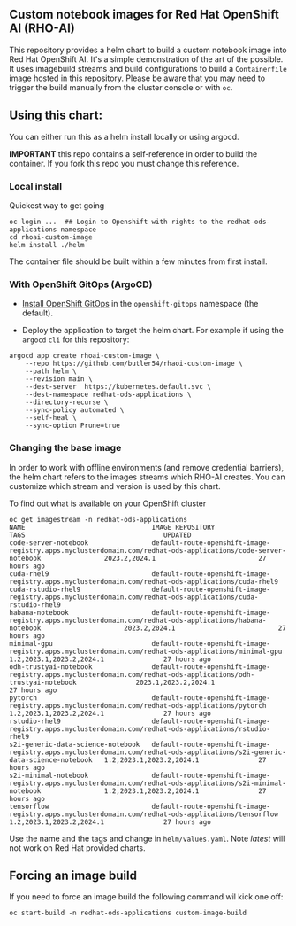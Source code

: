 ## Custom notebook images for Red Hat OpenShift AI (RHO-AI)

This repository provides a helm chart to build a custom notebook image into Red Hat OpenShift AI.
It's a simple demonstration of the art of the possible.
It uses imagebuild streams and build configurations to build a `Containerfile` image hosted in this repository.
Please be aware that you may need to trigger the build manually from the cluster console or with `oc`.


## Using this chart:
You can either run this as a helm install locally or using argocd. 

**IMPORTANT** this repo contains a self-reference in order to build the container. If you fork this repo you must change this reference.


### Local install
Quickest way to get going 

```shell
oc login ...  ## Login to Openshift with rights to the redhat-ods-applications namespace
cd rhoai-custom-image
helm install ./helm
```

The container file should be built within a few minutes from first install.

### With OpenShift GitOps (ArgoCD)

- [Install OpenShift GitOps](https://docs.openshift.com/gitops/1.12/installing_gitops/installing-openshift-gitops.html) in the `openshift-gitops` namespace (the default).

- Deploy the application to target the helm chart. For example if using the `argocd` `cli` for this repository:

```shell
argocd app create rhoai-custom-image \
    --repo https://github.com/butler54/rhaoi-custom-image \
    --path helm \
    --revision main \
    --dest-server  https://kubernetes.default.svc \
    --dest-namespace redhat-ods-applications \
    --directory-recurse \
    --sync-policy automated \
    --self-heal \
    --sync-option Prune=true
```


### Changing the base image
In order to work with offline environments (and remove credential barriers), the helm chart refers to the images streams which RHO-AI creates.
You can customize which stream and version is used by this chart.

To find out what is available on your OpenShift cluster

```
oc get imagestream -n redhat-ods-applications
NAME                                IMAGE REPOSITORY                                                                                                            TAGS                                   UPDATED
code-server-notebook                default-route-openshift-image-registry.apps.myclusterdomain.com/redhat-ods-applications/code-server-notebook                2023.2,2024.1                          27 hours ago
cuda-rhel9                          default-route-openshift-image-registry.apps.myclusterdomain.com/redhat-ods-applications/cuda-rhel9
cuda-rstudio-rhel9                  default-route-openshift-image-registry.apps.myclusterdomain.com/redhat-ods-applications/cuda-rstudio-rhel9
habana-notebook                     default-route-openshift-image-registry.apps.myclusterdomain.com/redhat-ods-applications/habana-notebook                     2023.2,2024.1                          27 hours ago
minimal-gpu                         default-route-openshift-image-registry.apps.myclusterdomain.com/redhat-ods-applications/minimal-gpu                         1.2,2023.1,2023.2,2024.1               27 hours ago
odh-trustyai-notebook               default-route-openshift-image-registry.apps.myclusterdomain.com/redhat-ods-applications/odh-trustyai-notebook               2023.1,2023.2,2024.1                   27 hours ago
pytorch                             default-route-openshift-image-registry.apps.myclusterdomain.com/redhat-ods-applications/pytorch                             1.2,2023.1,2023.2,2024.1               27 hours ago
rstudio-rhel9                       default-route-openshift-image-registry.apps.myclusterdomain.com/redhat-ods-applications/rstudio-rhel9
s2i-generic-data-science-notebook   default-route-openshift-image-registry.apps.myclusterdomain.com/redhat-ods-applications/s2i-generic-data-science-notebook   1.2,2023.1,2023.2,2024.1               27 hours ago
s2i-minimal-notebook                default-route-openshift-image-registry.apps.myclusterdomain.com/redhat-ods-applications/s2i-minimal-notebook                1.2,2023.1,2023.2,2024.1               27 hours ago
tensorflow                          default-route-openshift-image-registry.apps.myclusterdomain.com/redhat-ods-applications/tensorflow                          1.2,2023.1,2023.2,2024.1               27 hours ago
```

Use the name and the tags and change in `helm/values.yaml`. Note *latest* will not work on Red Hat provided charts.


## Forcing an image build
If you need to force an image build the following command wil kick one off:

```oc start-build -n redhat-ods-applications custom-image-build```